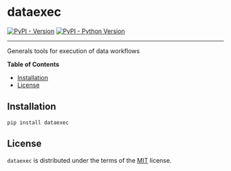 # dataexec

[![PyPI - Version](https://img.shields.io/pypi/v/dataexec.svg)](https://pypi.org/project/dataexec)
[![PyPI - Python Version](https://img.shields.io/pypi/pyversions/dataexec.svg)](https://pypi.org/project/dataexec)

-----
Generals tools for execution of data workflows

**Table of Contents**

- [Installation](#installation)
- [License](#license)

## Installation

```console
pip install dataexec
```

## License

`dataexec` is distributed under the terms of the [MIT](https://spdx.org/licenses/MIT.html) license.
